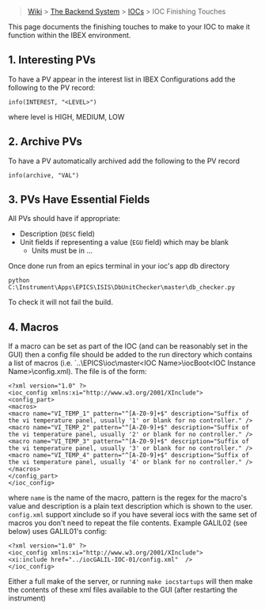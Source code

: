 > [Wiki](Home) > [The Backend System](The-Backend-System) > [IOCs](IOCs) > IOC Finishing Touches

This page documents the finishing touches to make to your IOC to make it function within the IBEX environment.

## 1. Interesting PVs

To have a PV appear in the interest list in IBEX Configurations add the following to the PV record:

    info(INTEREST, "<LEVEL>")

where level is HIGH, MEDIUM, LOW

## 2. Archive PVs

To have a PV automatically archived add the following to the PV record

    info(archive, "VAL")

## 3. PVs Have Essential Fields

All PVs should have if appropriate:

* Description (`DESC` field)
* Unit fields if representing a value (`EGU` field) which may be blank
    * Units must be in ...

Once done run from an epics terminal in your ioc's app db directory 

    python C:\Instrument\Apps\EPICS\ISIS\DbUnitChecker\master\db_checker.py

To check it will not fail the build.

## 4. Macros

If a macro can be set as part of the IOC (and can be reasonably set in the GUI) then a config file should be added to the run directory which contains a list of macros (i.e. `..\EPICS\ioc\master\<IOC Name>\iocBoot\<IOC Instance Name>\config.xml). The file is of the form:

```
<?xml version="1.0" ?>
<ioc_config xmlns:xi="http://www.w3.org/2001/XInclude">
<config_part>
<macros>
<macro name="VI_TEMP_1" pattern="^[A-Z0-9]+$" description="Suffix of the vi temperature panel, usually '1' or blank for no controller." />
<macro name="VI_TEMP_2" pattern="^[A-Z0-9]+$" description="Suffix of the vi temperature panel, usually '2' or blank for no controller." />
<macro name="VI_TEMP_3" pattern="^[A-Z0-9]+$" description="Suffix of the vi temperature panel, usually '3' or blank for no controller." />
<macro name="VI_TEMP_4" pattern="^[A-Z0-9]+$" description="Suffix of the vi temperature panel, usually '4' or blank for no controller." />
</macros>
</config_part>
</ioc_config>
```

where `name` is the name of the macro,  pattern is the regex for the macro's value and description is a plain text description which is shown to the user. 
`config.xml` support xinclude so if you have several iocs with the same set of macros you don't need to repeat the file contents. Example GALIL02 (see below) uses GALIL01's config:

```
<?xml version="1.0" ?>
<ioc_config xmlns:xi="http://www.w3.org/2001/XInclude">
<xi:include href="../iocGALIL-IOC-01/config.xml"  />
</ioc_config>
```

Either a full make of the server, or running `make iocstartups` will then make the contents of these xml files available to the GUI (after restarting the instrument)